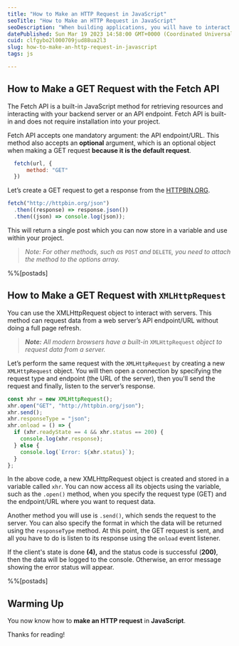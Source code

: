 ```yaml
---
title: "How to Make an HTTP Request in JavaScript"
seoTitle: "How to Make an HTTP Request in JavaScript"
seoDescription: "When building applications, you will have to interact between the backend and frontend to get the data."
datePublished: Sun Mar 19 2023 14:58:00 GMT+0000 (Coordinated Universal Time)
cuid: clfgybo2l000709jud88ua2l3
slug: how-to-make-an-http-request-in-javascript
tags: js

---
```


## **How to Make a GET Request with the Fetch API**

The Fetch API is a built-in JavaScript method for retrieving resources and interacting with your backend server or an API endpoint. Fetch API is built-in and does not require installation into your project.

Fetch API accepts one mandatory argument: the API endpoint/URL. This method also accepts an **optional** argument, which is an optional object when making a GET request **because it is the default request**.

```js
  fetch(url, {
      method: "GET"
  })
```

Let’s create a GET request to get a response from the [HTTPBIN.ORG](https://httpbin.org/).

```js
fetch("http://httpbin.org/json")
  .then((response) => response.json())
  .then((json) => console.log(json));
```

This will return a single post which you can now store in a variable and use within your project.

> *Note: For other methods, such as* `POST` *and* `DELETE`*, you need to attach the method to the options array.*

%%[postads] 

## **How to Make a GET Request with** `XMLHttpRequest`

You can use the XMLHttpRequest object to interact with servers. This method can request data from a web server’s API endpoint/URL without doing a full page refresh.

> ***Note:*** *All modern browsers have a built-in* `XMLHttpRequest` *object to request data from a server.*

Let’s perform the same request with the `XMLHttpRequest` by creating a new `XMLHttpRequest` object. You will then open a connection by specifying the request type and endpoint (the URL of the server), then you'll send the request and finally, listen to the server’s response.

```js
const xhr = new XMLHttpRequest();
xhr.open("GET", "http://httpbin.org/json");
xhr.send();
xhr.responseType = "json";
xhr.onload = () => {
  if (xhr.readyState == 4 && xhr.status == 200) {
    console.log(xhr.response);
  } else {
    console.log(`Error: ${xhr.status}`);
  }
};
```

In the above code, a new XMLHttpRequest object is created and stored in a variable called `xhr`. You can now access all its objects using the variable, such as the `.open()` method, when you specify the request type (GET) and the endpoint/URL where you want to request data.

Another method you will use is `.send()`, which sends the request to the server. You can also specify the format in which the data will be returned using the `responseType` method. At this point, the GET request is sent, and all you have to do is listen to its response using the `onload` event listener.

If the client's state is done **(4),** and the status code is successful (**200)**, then the data will be logged to the console. Otherwise, an error message showing the error status will appear.

%%[postads] 

## Warming Up

You now know how to **make an HTTP request** in **JavaScript**.

Thanks for reading!